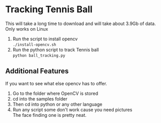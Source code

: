 # Tracking Tennis Ball  

This will take a long time to download and will take about 3.9Gb of data.  Only works on Linux

1. Run the script to install opencv  
	```./install-opencv.sh```  
2. Run the python script to track Tennis ball  
	```python ball_tracking.py```  


## Additional Features  
If you want to see what else opencv has to offer.  

1. Go to the folder where OpenCV is stored  
2. cd into the samples folder  
3. Then cd into python or any other language  
4. Run any script some don't work cause you need pictures  
	The face finding one is pretty neat.

